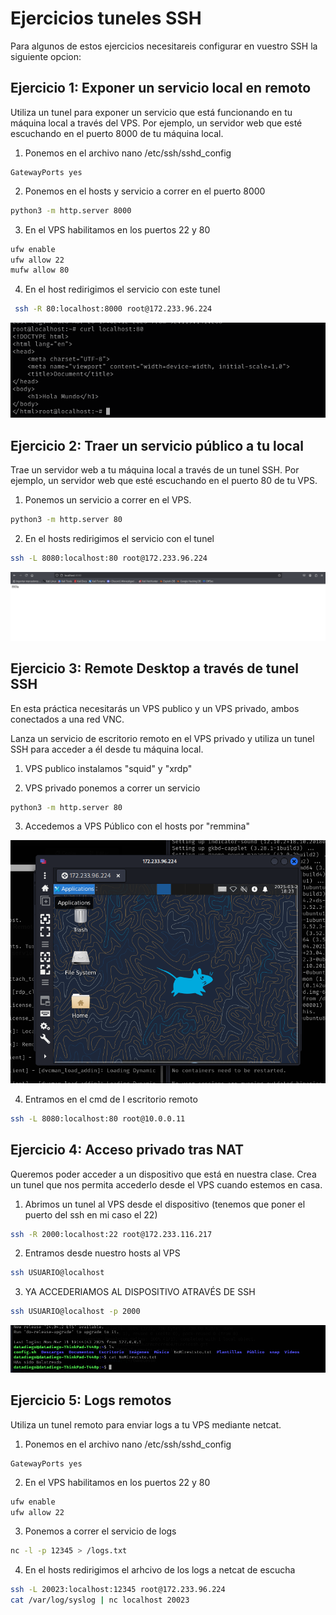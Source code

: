 # Ejercicios tuneles SSH

Para algunos de estos ejercicios necesitareis configurar en vuestro SSH la siguiente opcion:

## Ejercicio 1: Exponer un servicio local en remoto

Utiliza un tunel para exponer un servicio que está funcionando en tu máquina local a través del VPS. Por ejemplo, un servidor web que esté escuchando en el puerto 8000 de tu máquina local.

1. Ponemos en el archivo nano /etc/ssh/sshd_config

```plaintext
GatewayPorts yes
```

2. Ponemos en el hosts y servicio a correr en el puerto 8000
```bash
python3 -m http.server 8000
```

3. En el VPS habilitamos en los puertos 22 y 80

```bash
ufw enable
ufw allow 22
mufw allow 80
```

4. En el host redirigimos el servicio con este tunel

```bash
 ssh -R 80:localhost:8000 root@172.233.96.224
```

![Ejercicio 1](./ejer1.png)

## Ejercicio 2: Traer un servicio público a tu local

Trae un servidor web a tu máquina local a través de un tunel SSH. Por ejemplo, un servidor web que esté escuchando en el puerto 80 de tu VPS.

1. Ponemos un servicio a correr en el VPS.

```bash
python3 -m http.server 80
```

2. En el hosts redirigimos el servicio con el tunel 

```bash
ssh -L 8080:localhost:80 root@172.233.96.224
```

![Ejercicio 2](./ejer2.png)

## Ejercicio 3: Remote Desktop a través de tunel SSH

En esta práctica necesitarás un VPS publico y un VPS privado, ambos conectados a una red VNC.

Lanza un servicio de escritorio remoto en el VPS privado y utiliza un tunel SSH para acceder a él desde tu máquina local. 

1. VPS publico instalamos "squid" y "xrdp"

2. VPS privado ponemos a correr un servicio 

```bash
python3 -m http.server 80
```
3. Accedemos a VPS Público con el hosts por "remmina"

![Ejercicio 3](./ejer3.png)

4. Entramos en el cmd de l escritorio remoto

```bash
ssh -L 8080:localhost:80 root@10.0.0.11
```

## Ejercicio 4: Acceso privado tras NAT

Queremos poder acceder a un dispositivo que está en nuestra clase. Crea un tunel que nos permita accederlo desde el VPS cuando estemos en casa.

1. Abrimos un tunel al VPS desde el dispositivo (tenemos que poner el puerto del ssh en mi caso el 22)

```bash
ssh -R 2000:localhost:22 root@172.233.116.217
```

2. Entramos desde nuestro hosts al VPS

```bash
ssh USUARIO@localhost 
```

3. YA ACCEDERIAMOS AL DISPOSITIVO ATRAVÉS DE SSH

```bash
ssh USUARIO@localhost -p 2000 
```

![Ejercicio 4](./ejer4.png)

## Ejercicio 5: Logs remotos

Utiliza un tunel remoto para enviar logs a tu VPS mediante netcat.

1. Ponemos en el archivo nano /etc/ssh/sshd_config

```plaintext
GatewayPorts yes
```

2. En el VPS habilitamos en los puertos 22 y 80

```bash
ufw enable
ufw allow 22
```

3. Ponemos a correr el servicio de logs

```bash
nc -l -p 12345 > /logs.txt
```
4. En el hosts redirigimos el arhcivo de los logs a netcat de escucha

```bash
ssh -L 20023:localhost:12345 root@172.233.96.224
cat /var/log/syslog | nc localhost 20023
```